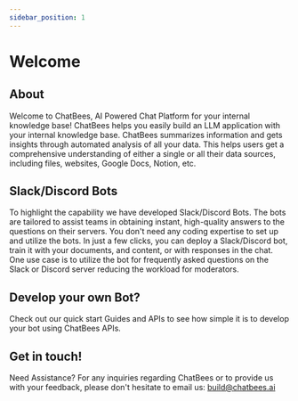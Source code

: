 ```yaml
---
sidebar_position: 1
---
```


# Welcome

## About

Welcome to ChatBees, AI Powered Chat Platform for your internal knowledge base! ChatBees helps you easily build an LLM application with your internal knowledge base. ChatBees summarizes information and gets insights through automated analysis of all your data. This helps users get a comprehensive understanding of either a single or all their data sources, including files, websites, Google Docs, Notion, etc.

## Slack/Discord Bots

To highlight the capability we have developed Slack/Discord Bots. The bots are tailored to assist teams in obtaining instant, high-quality answers to the questions on their servers. You don't need any coding expertise to set up and utilize the bots. In just a few clicks, you can deploy a Slack/Discord bot, train it with your documents, and content, or with responses in the chat. One use case is to utilize the bot for frequently asked questions on the Slack or Discord server reducing the workload for moderators.

## Develop your own Bot?

Check out our quick start Guides and APIs to see how simple it is to develop your bot using ChatBees APIs.

## Get in touch!

Need Assistance? For any inquiries regarding ChatBees or to provide us with your feedback, please don't hesitate to email us: build@chatbees.ai

